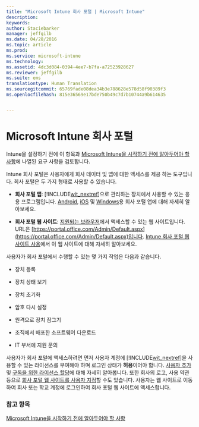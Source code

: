 ```yaml
---
title: "Microsoft Intune 회사 포털 | Microsoft Intune"
description: 
keywords: 
author: Staciebarker
manager: jeffgilb
ms.date: 04/28/2016
ms.topic: article
ms.prod: 
ms.service: microsoft-intune
ms.technology: 
ms.assetid: 4dc3d084-0394-4ee7-b7fa-a72523928627
ms.reviewer: jeffgilb
ms.suite: ems
translationtype: Human Translation
ms.sourcegitcommit: 65769fade08dea34b3e788628e578d58f90389f3
ms.openlocfilehash: 815e36569e17bde750b49c7d7b10744a9b614635


---
```


# Microsoft Intune 회사 포털

Intune을 설정하기 전에 이 항목과 [Microsoft Intune을 시작하기 전에 알아두어야 할 사항](what-to-know-before-you-start-microsoft-intune.md)에 나열된 요구 사항을 검토합니다.

Intune 회사 포털은 사용자에게 회사 데이터 및 앱에 대한 액세스를 제공 하는 도구입니다. 회사 포털은 두 가지 형태로 사용할 수 있습니다.

-   **회사 포털 앱**: [!INCLUDE[wit_nextref](../includes/wit_nextref_md.md)]으로 관리하는 장치에서 사용할 수 있는 응용 프로그램입니다. [Android](/Intune/EndUser/using-your-android-device-with-intune), [iOS](/Intune/EndUser/using-your-ios-or-mac-os-x-device-with-intune) 및 [Windows](/Intune/EndUser/using-your-windows-device-with-intune)용 회사 포털 앱에 대해 자세히 알아보세요.


- **회사 포털 웹 사이트**: [지원되는 브라우저](supported-web-browsers.md)에서 액세스할 수 있는 웹 사이트입니다. URL은 [https://portal.office.com/Admin/Default.aspx](https://portal.office.com/Admin/Default.aspx)입니다. [Intune 회사 포털 웹 사이트 사용](/Intune/EndUser/using-the-intune-company-portal-website)에서 이 웹 사이트에 대해 자세히 알아보세요.

사용자가 회사 포털에서 수행할 수 있는 몇 가지 작업은 다음과 같습니다.

-   장치 등록

-   장치 상태 보기

-   장치 초기화

-   암호 다시 설정

-   원격으로 장치 잠그기

-   조직에서 배포한 소프트웨어 다운로드

-   IT 부서에 지원 문의

사용자가 회사 포털에 액세스하려면 먼저 사용자 계정에 [!INCLUDE[wit_nextref](../includes/wit_nextref_md.md)]을 사용할 수 있는 라이선스를 부여해야 하며 로그인 상태가 **허용**이어야 합니다. [사용자 추가](start-with-a-paid-subscription-to-microsoft-intune-step-3.md) 및 [구독을 위한 라이선스 할당](start-with-a-paid-subscription-to-microsoft-intune-step-4.md)에 대해 자세히 알아봅니다. 또한 회사의 로고, 사용 약관 등으로 [회사 포털 웹 사이트를 사용자 지정](start-with-a-paid-subscription-to-microsoft-intune-step-7.md)할 수도 있습니다. 사용자는 웹 사이트로 이동하여 회사 또는 학교 계정에 로그인하여 회사 포털 웹 사이트에 액세스합니다.

### 참고 항목
[Microsoft Intune을 시작하기 전에 알아두어야 할 사항](what-to-know-before-you-start-microsoft-intune.md)



<!--HONumber=Jun16_HO4-->


